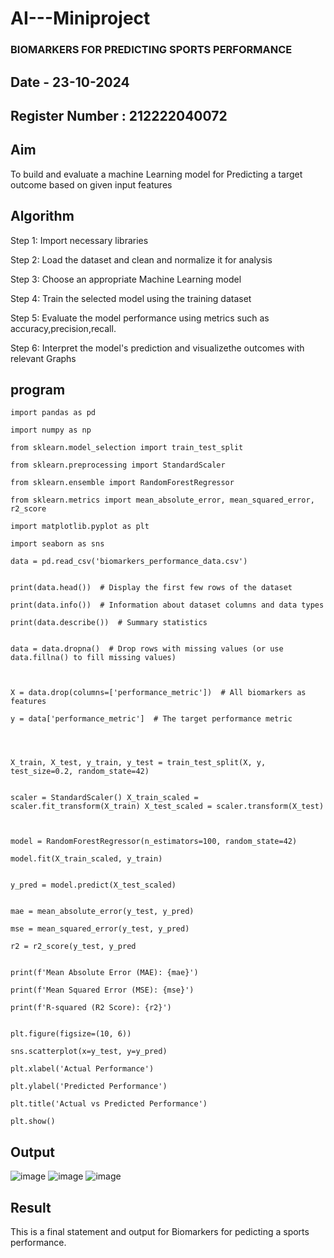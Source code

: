 # AI---Miniproject
### BIOMARKERS FOR PREDICTING SPORTS PERFORMANCE
## Date - 23-10-2024
## Register Number : 212222040072
## Aim
To build and evaluate a machine Learning model for Predicting a target outcome based on given input features
## Algorithm
Step 1: Import necessary libraries

Step 2: Load the dataset and clean and normalize it for analysis

Step 3: Choose an appropriate Machine Learning model

Step 4: Train the selected model using the training dataset

Step 5: Evaluate the model performance using metrics such as accuracy,precision,recall.

Step 6: Interpret the model's prediction and visualizethe outcomes with relevant Graphs

## program
```
import pandas as pd

import numpy as np

from sklearn.model_selection import train_test_split

from sklearn.preprocessing import StandardScaler

from sklearn.ensemble import RandomForestRegressor

from sklearn.metrics import mean_absolute_error, mean_squared_error, r2_score

import matplotlib.pyplot as plt

import seaborn as sns

data = pd.read_csv('biomarkers_performance_data.csv')


print(data.head())  # Display the first few rows of the dataset

print(data.info())  # Information about dataset columns and data types

print(data.describe())  # Summary statistics


data = data.dropna()  # Drop rows with missing values (or use data.fillna() to fill missing values)



X = data.drop(columns=['performance_metric'])  # All biomarkers as features

y = data['performance_metric']  # The target performance metric




X_train, X_test, y_train, y_test = train_test_split(X, y, test_size=0.2, random_state=42)


scaler = StandardScaler() X_train_scaled = scaler.fit_transform(X_train) X_test_scaled = scaler.transform(X_test)



model = RandomForestRegressor(n_estimators=100, random_state=42)

model.fit(X_train_scaled, y_train)


y_pred = model.predict(X_test_scaled)


mae = mean_absolute_error(y_test, y_pred)

mse = mean_squared_error(y_test, y_pred)

r2 = r2_score(y_test, y_pred


print(f'Mean Absolute Error (MAE): {mae}')

print(f'Mean Squared Error (MSE): {mse}')

print(f'R-squared (R2 Score): {r2}')


plt.figure(figsize=(10, 6))

sns.scatterplot(x=y_test, y=y_pred)

plt.xlabel('Actual Performance')

plt.ylabel('Predicted Performance')

plt.title('Actual vs Predicted Performance')

plt.show()
```

## Output
![image](https://github.com/user-attachments/assets/8b464ad9-41e5-41c0-a573-e120d7c1f7dc)
![image](https://github.com/user-attachments/assets/0047e782-2e3f-4843-a621-6e8d7f959fba)
![image](https://github.com/user-attachments/assets/f14e1a7e-aff4-4af2-87a1-9421aab5520e)

## Result
This is a final statement and output for Biomarkers for pedicting a sports performance.
